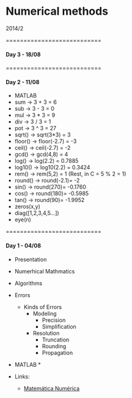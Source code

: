 Numerical methods
===========================

2014/2

===========================

#### Day 3 - 18/08

===========================

#### Day 2 - 11/08
 * MATLAB 
  * sum -> 3 + 3 = 6
  * sub -> 3 - 3 = 0
  * mul -> 3 * 3 = 9
  * div -> 3 / 3 = 1
  * pot -> 3 ^ 3 = 27 
  * sqrt() -> sqrt(3*3) = 3
  * floor() -> floor(-2.7) = -3
  * ceil() -> ceil(-2.7) = -2
  * gcd() -> gcd(4,8) = 4
  * log() -> log(2.2) = 0.7885
  * log10() -> log10(2.2) = 0.3424
  * rem() -> rem(5,2) = 1 (Rest, in C = 5 % 2 = 1)
  * round() -> round(-2.1)= -2
  * sin() -> round(270)= -0.1760
  * cos() -> round(180)= -0.5985
  * tan() -> round(90)= -1.9952
  * zeros(x,y)
  * diag([1,2,3,4,5...])
  * eye(n)

===========================

#### Day 1 - 04/08
* Presentation
* Numerhical Mathmatics
* Algorithms
* Errors
  * Kinds of Errors
    * Modeling
      * Precision
      * Simplification
    * Resolution
      * Truncation
      * Rounding
      * Propagation
  
* MATLAB
  * 
* Links:
  * [Matemática Numérica](http://www.das.ufsc.br/~camponog/Disciplinas/DAS-5103/Slides/l1-intro.pdf)



